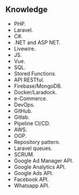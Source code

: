 ## Knowledge

- PHP.
- Laravel.
- C#.
- .NET and ASP NET.
- Livewire.
- JS.
- Vue.
- SQL. 
- Stored Functions.
- API RESTful.
- Firebase/MongoDB.
- Docker/Laradock.
- e-Commerce.
- DevOps.
- GitHub.
- Gitlab.
- Pipeline CI/CD.
- AWS. 
- OOP.
- Repository pattern.
- Laravel queues.
- SCRUM.
- Google Ad Manager API.
- Google Analytics API.
- Google Ads API.
- Facebook API.
- Whatsapp API.

